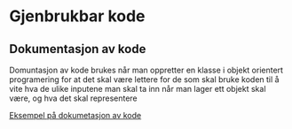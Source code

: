 # Gjenbrukbar kode

## Dokumentasjon av kode
Domuntasjon av kode brukes når man oppretter en klasse i objekt orientert programering for at det skal være lettere for de som skal bruke koden til å vite hva de ulike inputene man skal ta inn når man lager ett objekt skal være, og hva det skal representere

[Eksempel på dokumetasjon av kode](../Problemlosnig/arv_eksempel/skolesystem.py)